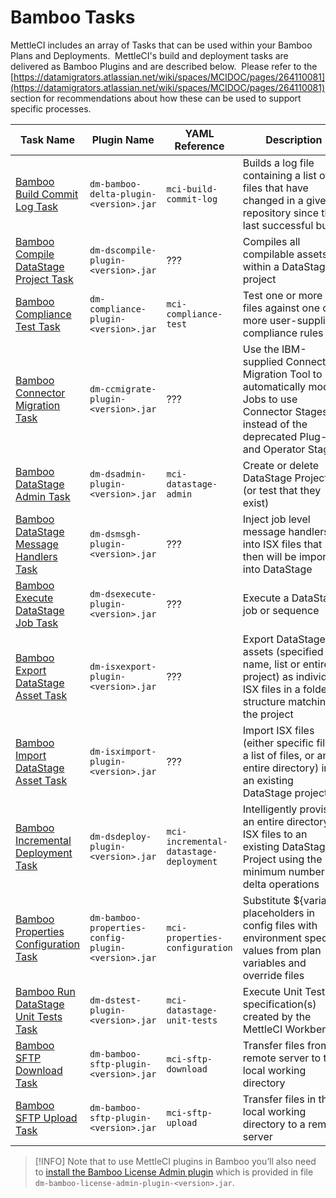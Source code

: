 # Bamboo Tasks

MettleCI includes an array of Tasks that can be used within your Bamboo Plans and Deployments.  MettleCI's build and deployment tasks are delivered as Bamboo Plugins and are described below.  Please refer to the [https://datamigrators.atlassian.net/wiki/spaces/MCIDOC/pages/264110081](https://datamigrators.atlassian.net/wiki/spaces/MCIDOC/pages/264110081) section for recommendations about how these can be used to support specific processes.

| Task Name | Plugin Name | YAML Reference | Description |
| --- | --- | --- | --- |
| [Bamboo Build Commit Log Task](/wiki/spaces/MCIDOC/pages/116471927/Bamboo+Build+Commit+Log+Task) | `dm-bamboo-delta-plugin-<version>.jar` | `mci-build-commit-log` | Builds a log file containing a list of files that have changed in a given repository since the last successful build |
| [Bamboo Compile DataStage Project Task](/wiki/spaces/MCIDOC/pages/116526376/Bamboo+Compile+DataStage+Project+Task) | `dm-dscompile-plugin-<version>.jar` | ??? | Compiles all compilable assets within a DataStage project |
| [Bamboo Compliance Test Task](/wiki/spaces/MCIDOC/pages/408322090/Bamboo+Compliance+Test+Task) | `dm-compliance-plugin-<version>.jar` | `mci-compliance-test` | Test one or more ISX files against one or more user-supplied compliance rules |
| [Bamboo Connector Migration Task](/wiki/spaces/MCIDOC/pages/458260491/Bamboo+Connector+Migration+Task) | `dm-ccmigrate-plugin-<version>.jar` | ??? | Use the IBM-supplied Connector Migration Tool to automatically modify Jobs to use Connector Stages instead of the deprecated Plug-in and Operator Stages |
| [Bamboo DataStage Admin Task](/wiki/spaces/MCIDOC/pages/408387649/Bamboo+DataStage+Admin+Task) | `dm-dsadmin-plugin-<version>.jar` | `mci-datastage-admin` | Create or delete DataStage Projects (or test that they exist) |
| [Bamboo DataStage Message Handlers Task](/wiki/spaces/MCIDOC/pages/412155905/Bamboo+DataStage+Message+Handlers+Task) | `dm-dsmsgh-plugin-<version>.jar` | ??? | Inject job level message handlers into ISX files that then will be imported into DataStage |
| [Bamboo Execute DataStage Job Task](/wiki/spaces/MCIDOC/pages/116528256/Bamboo+Execute+DataStage+Job+Task) | `dm-dsexecute-plugin-<version>.jar` | ??? | Execute a DataStage job or sequence |
| [Bamboo Export DataStage Asset Task](/wiki/spaces/MCIDOC/pages/409305095/Bamboo+Export+DataStage+Asset+Task) | `dm-isxexport-plugin-<version>.jar` | ??? | Export DataStage assets (specified by name, list or entire project) as individual ISX files in a folder structure matching the project |
| [Bamboo Import DataStage Asset Task](/wiki/spaces/MCIDOC/pages/409796627/Bamboo+Import+DataStage+Asset+Task) | `dm-isximport-plugin-<version>.jar` | ??? | Import ISX files (either specific files, a list of files, or an entire directory) into an existing DataStage project |
| [Bamboo Incremental Deployment Task](/wiki/spaces/MCIDOC/pages/264962064/Bamboo+Incremental+Deployment+Task) | `dm-dsdeploy-plugin-<version>.jar` | `mci-incremental-datastage-deployment` | Intelligently provision an entire directory of ISX files to an existing DataStage Project using the minimum number of delta operations |
| [Bamboo Properties Configuration Task](/wiki/spaces/MCIDOC/pages/266862593/Bamboo+Properties+Configuration+Task) | `dm-bamboo-properties-config-plugin-<version>.jar` | `mci-properties-configuration` | Substitute ${variable} placeholders in config files with environment specific values from plan variables and override files |
| [Bamboo Run DataStage Unit Tests Task](/wiki/spaces/MCIDOC/pages/512163847/Bamboo+Run+DataStage+Unit+Tests+Task) | `dm-dstest-plugin-<version>.jar` | `mci-datastage-unit-tests` | Execute Unit Test specification(s) created by the MettleCI Workbench |
| [Bamboo SFTP Download Task](/wiki/spaces/MCIDOC/pages/499220487/Bamboo+SFTP+Download+Task) | `dm-bamboo-sftp-plugin-<version>.jar` | `mci-sftp-download` | Transfer files from a remote server to the local working directory |
| [Bamboo SFTP Upload Task](/wiki/spaces/MCIDOC/pages/499056670/Bamboo+SFTP+Upload+Task) | `dm-bamboo-sftp-plugin-<version>.jar` | `mci-sftp-upload` | Transfer files in the local working directory to a remote server |

> [!INFO]
> Note that to use MettleCI plugins in Bamboo you’ll also need to [install the Bamboo License Admin plugin](../atlassian-bamboo/atlassian-bamboo-mettleci-license-activation.md) which is provided in file `dm-bamboo-license-admin-plugin-<version>.jar`.